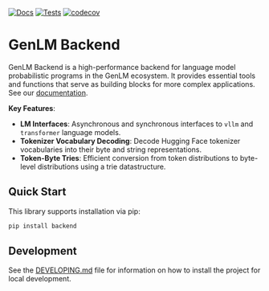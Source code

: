 [![Docs](https://github.com/genlm/backend/actions/workflows/docs.yml/badge.svg)](https://genlm.github.io/backend/)
[![Tests](https://github.com/genlm/backend/actions/workflows/pytest.yml/badge.svg)](https://github.com/genlm/backend/actions/workflows/pytest.yml)
[![codecov](https://codecov.io/github/genlm/backend/graph/badge.svg?token=AS70lcuXra)](https://codecov.io/github/genlm/backend)

# GenLM Backend

GenLM Backend is a high-performance backend for language model probabilistic programs in the GenLM ecosystem. It provides essential tools and functions that serve as building blocks for more complex applications. See our [documentation](https://genlm.github.io/backend/).

**Key Features**:

* **LM Interfaces**: Asynchronous and synchronous interfaces to `vllm` and `transformer` language models.
* **Tokenizer Vocabulary Decoding**: Decode Hugging Face tokenizer vocabularies into their byte and string representations.
* **Token-Byte Tries**: Efficient conversion from token distributions to byte-level distributions using a trie datastructure.

## Quick Start

This library supports installation via pip:

```bash
pip install backend
```

## Development

See the [DEVELOPING.md](DEVELOPING.md) file for information on how to install the project for local development.
